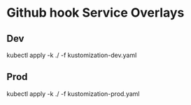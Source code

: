 # Github hook Service Overlays

## Dev
kubectl apply -k ./ -f kustomization-dev.yaml

## Prod
kubectl apply -k ./ -f kustomization-prod.yaml

